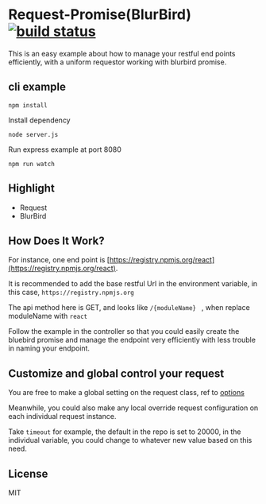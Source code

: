 
Request-Promise(BlurBird) [![build status](http://img.shields.io/travis/reactjs/react-redux/master.svg?style=flat-square)](http://www.guozj.com)
=========================

This is an easy example about how to manage your restful end points efficiently, with a uniform requestor working with blurbird promise.


## cli example

```
npm install
```
Install dependency
```
node server.js
```
Run express example at port 8080
```
npm run watch
```


## Highlight

- Request
- BlurBird

## How Does It Work?


For instance, one end point is [https://registry.npmjs.org/react](https://registry.npmjs.org/react).

It is recommended to add the base restful Url in the environment variable, in this case, `https://registry.npmjs.org`

The api method here is GET, and looks like `/{moduleName} ` , when replace moduleName with `react `

Follow the example in the controller so that you could easily create the bluebird promise and manage the endpoint very efficiently with less trouble in naming your endpoint.

## Customize and global control your request

You are free to make a global setting on the request class, ref to [options](https://github.com/request/request)

Meanwhile, you could also make any local override request configuration on each individual request instance.

Take `timeout` for example, the default in the repo is set to 20000, in the individual variable, you could change to whatever new value based on this need.


## License

MIT